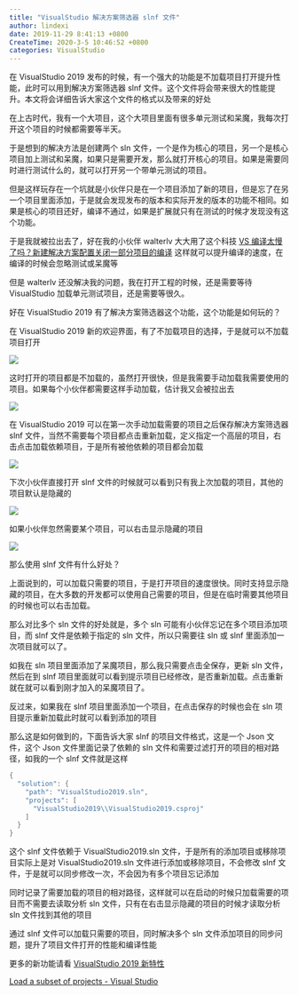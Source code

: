 ```yaml
---
title: "VisualStudio 解决方案筛选器 slnf 文件"
author: lindexi
date: 2019-11-29 8:41:13 +0800
CreateTime: 2020-3-5 10:46:52 +0800
categories: VisualStudio
---
```


在 VisualStudio 2019 发布的时候，有一个强大的功能是不加载项目打开提升性能，此时可以用到解决方案筛选器 slnf 文件。这个文件将会带来很大的性能提升。本文将会详细告诉大家这个文件的格式以及带来的好处

<!--more-->


<!-- csdn -->

在上古时代，我有一个大项目，这个大项目里面有很多单元测试和呆魔，我每次打开这个项目的时候都需要等半天。

于是想到的解决方法是创建两个 sln 文件，一个是作为核心的项目，另一个是核心项目加上测试和呆魔，如果只是需要开发，那么就打开核心的项目。如果是需要同时进行测试什么的，就可以打开另一个带单元测试的项目。

但是这样玩存在一个坑就是小伙伴只是在一个项目添加了新的项目，但是忘了在另一个项目里面添加，于是就会发现发布的版本和实际开发的版本的功能不相同。如果是核心的项目还好，编译不通过，如果是扩展就只有在测试的时候才发现没有这个功能。

于是我就被拉出去了，好在我的小伙伴 walterlv 大大用了这个科技 [VS 编译太慢了吗？新建解决方案配置关闭一部分项目的编译](https://blog.walterlv.com/post/skip-building-using-solution-configuration.html ) 这样就可以提升编译的速度，在编译的时候会忽略测试或呆魔等

但是 walterlv 还没解决我的问题，我在打开工程的时候，还是需要等待 VisualStudio 加载单元测试项目，还是需要等很久。

好在 VisualStudio 2019 有了解决方案筛选器这个功能，这个功能是如何玩的？

在 VisualStudio 2019 新的欢迎界面，有了不加载项目的选择，于是就可以不加载项目打开

<!-- ![](image/VisualStudio 解决方案筛选器 slnf 文件/VisualStudio 解决方案筛选器 slnf 文件0.png) -->

![](http://image.acmx.xyz/lindexi%2F20194711323285)

这时打开的项目都是不加载的，虽然打开很快，但是我需要手动加载我需要使用的项目。如果每个小伙伴都需要这样手动加载，估计我又会被拉出去

<!-- ![](image/VisualStudio 解决方案筛选器 slnf 文件/VisualStudio 解决方案筛选器 slnf 文件2.png) -->

![](http://image.acmx.xyz/lindexi%2F2019471172599)

在 VisualStudio 2019 可以在第一次手动加载需要的项目之后保存解决方案筛选器 slnf 文件，当然不需要每个项目都点击重新加载，定义指定一个高层的项目，右击点击加载依赖项目，于是所有被他依赖的项目都会加载

<!-- ![](image/VisualStudio 解决方案筛选器 slnf 文件/VisualStudio 解决方案筛选器 slnf 文件1.png) -->

![](http://image.acmx.xyz/lindexi%2F20194711510679)

下次小伙伴直接打开 slnf 文件的时候就可以看到只有我上次加载的项目，其他的项目默认是隐藏的

<!-- ![](image/VisualStudio 解决方案筛选器 slnf 文件/VisualStudio 解决方案筛选器 slnf 文件3.png) -->

![](http://image.acmx.xyz/lindexi%2F201947111616834)

如果小伙伴忽然需要某个项目，可以右击显示隐藏的项目

<!-- ![](image/VisualStudio 解决方案筛选器 slnf 文件/VisualStudio 解决方案筛选器 slnf 文件4.png) -->

![](http://image.acmx.xyz/lindexi%2F201947111656836)

那么使用 slnf 文件有什么好处？

上面说到的，可以加载只需要的项目，于是打开项目的速度很快。同时支持显示隐藏的项目，在大多数的开发都可以使用自己需要的项目，但是在临时需要其他项目的时候也可以右击加载。

那么对比多个 sln 文件的好处就是，多个 sln 可能有小伙伴忘记在多个项目添加项目，而 slnf 文件是依赖于指定的 sln 文件，所以只需要往 sln 或 slnf 里面添加一次项目就可以了。

如我在 sln 项目里面添加了呆魔项目，那么我只需要点击全保存，更新 sln 文件，然后在到 slnf 项目里面就可以看到提示项目已经修改，是否重新加载。点击重新就在就可以看到刚才加入的呆魔项目了。

反过来，如果我在 slnf 项目里面添加一个项目，在点击保存的时候也会在 sln 项目提示重新加载此时就可以看到添加的项目

那么这是如何做到的，下面告诉大家 slnf 的项目文件格式，这是一个 Json 文件，这个 Json 文件里面记录了依赖的 sln 文件和需要过滤打开的项目的相对路径，如我的一个 slnf 文件就是这样

```csharp
{
  "solution": {
    "path": "VisualStudio2019.sln",
    "projects": [
      "VisualStudio2019\\VisualStudio2019.csproj"
    ]
  }
}
```

这个 slnf 文件依赖于 VisualStudio2019.sln 文件，于是所有的添加项目或移除项目实际上是对 VisualStudio2019.sln 文件进行添加或移除项目，不会修改 slnf 文件，于是就可以同步修改一次，不会因为有多个项目忘记添加

同时记录了需要加载的项目的相对路径，这样就可以在启动的时候只加载需要的项目而不需要去读取分析 sln 文件，只有在右击显示隐藏的项目的时候才读取分析 sln 文件找到其他的项目

通过 slnf 文件可以加载只需要的项目，同时解决多个 sln 文件添加项目的同步问题，提升了项目文件打开的性能和编译性能

更多的新功能请看 [VisualStudio 2019 新特性](https://blog.lindexi.com/post/VisualStudio-2019-%E6%96%B0%E7%89%B9%E6%80%A7.html )

[Load a subset of projects - Visual Studio](https://docs.microsoft.com/en-us/visualstudio/ide/filtered-solutions?view=vs-2019 )

